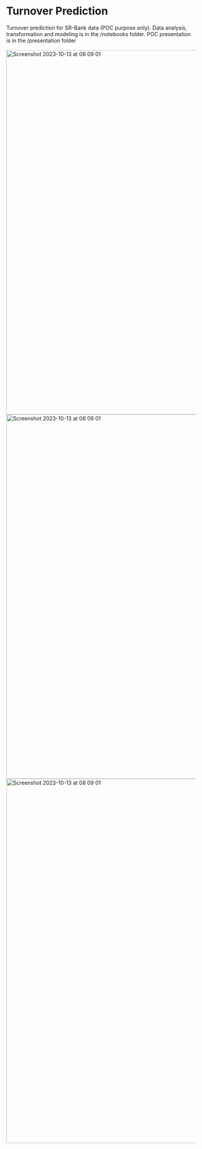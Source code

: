 <h1>Turnover Prediction</h1>
Turnover prediction for SR-Bank data (POC purpose only). Data analysis, transformation and modeling is in the /notebooks folder. POC presentation is in the /presentation folder
<br>
<br>
<img width="969" alt="Screenshot 2023-10-13 at 08 09 01" src="https://github.com/stefan-mastilak/turnover-prediction-public/assets/74961891/310ba369-cdf3-4a58-aa88-2a857eb7a2fb">
<br>
<img width="969" alt="Screenshot 2023-10-13 at 08 09 01" src="https://github.com/stefan-mastilak/turnover-prediction-public/assets/74961891/b2f2fed6-c5b1-4ad1-98f5-0f6158e7d6e6">
<br>
<img width="969" alt="Screenshot 2023-10-13 at 08 09 01" src="https://github.com/stefan-mastilak/turnover-prediction-public/assets/74961891/f9a69f4d-4f63-4c1c-b7b7-695b8484e9fe">



